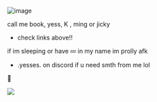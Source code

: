 ![image](https://github.com/user-attachments/assets/af68f66d-368b-4b3e-af5f-ffee0a181646)

call me book, yess, K , ming or jicky

- check links above!!

if im sleeping or have 💤 in my name
im prolly afk

- .yesses. on discord if u need smth from me lol
  

🫧


![](https://komarev.com/ghpvc/?username=yess-es&style=platic-square&label=visitors)


